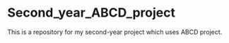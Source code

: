 # Second_year_ABCD_project
This is a repository for my second-year project which uses ABCD project.
